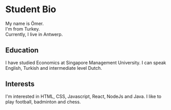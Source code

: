 # Student Bio

My name is Ömer.    
I'm from Turkey.   
Currently, I live in Antwerp.

## Education

I have studied Economics at Singapore Management University. I can speak English, Turkish and intermediate level Dutch.

## Interests

I'm interested in HTML, CSS, Javascript, React, NodeJs and Java. I like to play football, badminton and chess.
